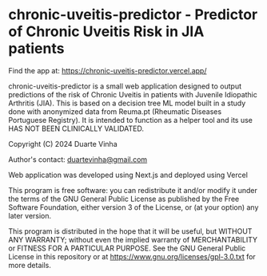 # chronic-uveitis-predictor - Predictor of Chronic Uveitis Risk in JIA patients
Find the app at:
<https://chronic-uveitis-predictor.vercel.app/>

chronic-uveitis-predictor is a small web application designed to output
predictions of the risk of Chronic Uveitis in patients with Juvenile 
Idiopathic Arthritis (JIA). This is based on a decision tree ML model built
in a study done with anonymized data from Reuma.pt (Rheumatic Diseases 
Portuguese Registry). It is intended to function as a helper tool and its 
use HAS NOT BEEN CLINICALLY VALIDATED.

Copyright (C) 2024  Duarte Vinha

Author's contact: duartevinha@gmail.com

Web application was developed using Next.js and deployed using Vercel

This program is free software: you can redistribute it and/or modify
it under the terms of the GNU General Public License as published by the 
Free Software Foundation, either version 3 of the License, or (at your 
option) any later version.

This program is distributed in the hope that it will be useful,
but WITHOUT ANY WARRANTY; without even the implied warranty of
MERCHANTABILITY or FITNESS FOR A PARTICULAR PURPOSE.  See the
GNU General Public License in this repository or at 
<https://www.gnu.org/licenses/gpl-3.0.txt> for more details.
